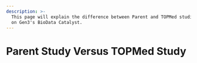 ```yaml
---
description: >-
  This page will explain the difference between Parent and TOPMed studies found
  on Gen3's BioData Catalyst.
---
```


# Parent Study Versus TOPMed Study

